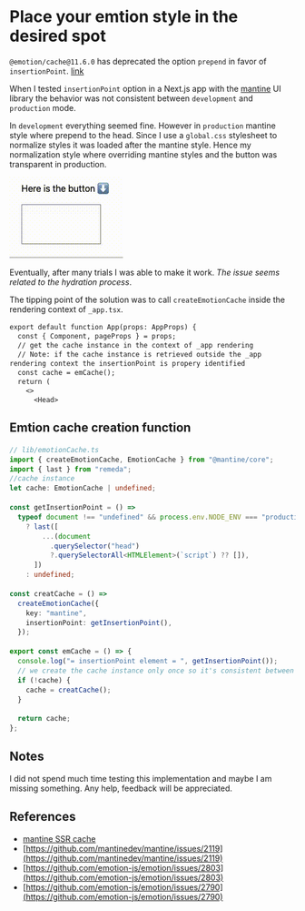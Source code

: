 # Place your emtion style in the desired spot

`@emotion/cache@11.6.0` has deprecated the option `prepend` in favor of `insertionPoint`. [link](https://newreleases.io/project/github/emotion-js/emotion/release/@emotion%2Fcache@11.6.0)

When I tested `insertionPoint` option in a Next.js app with the [mantine](https://mantine.dev/) UI library the behavior was not consistent between `development` and `production` mode.

In `development` everything seemed fine. However in `production` mantine style where prepend to the head. Since I use a `global.css` stylesheet to normalize styles it was loaded after the mantine style. Hence my normalization style where overriding mantine styles and the button was transparent in production.

![btn transparent example](https://raw.githubusercontent.com/igorovic/mantine-prepend-issue/main/public/btn1.gif)

Eventually, after many trials I was able to make it work. _The issue seems related to the hydration process_.

The tipping point of the solution was to call `createEmotionCache` inside the rendering context of `_app.tsx`.

```tsx
export default function App(props: AppProps) {
  const { Component, pageProps } = props;
  // get the cache instance in the context of _app rendering
  // Note: if the cache instance is retrieved outside the _app rendering context the insertionPoint is propery identified
  const cache = emCache();
  return (
    <>
      <Head>
```

## Emtion cache creation function

```ts
// lib/emotionCache.ts
import { createEmotionCache, EmotionCache } from "@mantine/core";
import { last } from "remeda";
//cache instance
let cache: EmotionCache | undefined;

const getInsertionPoint = () =>
  typeof document !== "undefined" && process.env.NODE_ENV === "production"
    ? last([
        ...(document
          .querySelector("head")
          ?.querySelectorAll<HTMLElement>(`script`) ?? []),
      ])
    : undefined;

const creatCache = () =>
  createEmotionCache({
    key: "mantine",
    insertionPoint: getInsertionPoint(),
  });

export const emCache = () => {
  console.log("= insertionPoint element = ", getInsertionPoint());
  // we create the cache instance only once so it's consistent between SSR and client side.
  if (!cache) {
    cache = creatCache();
  }

  return cache;
};
```

## Notes

I did not spend much time testing this implementation and maybe I am missing something. Any help, feedback will be appreciated.

## References

- [mantine SSR cache](https://mantine.dev/guides/ssr/)
- [https://github.com/mantinedev/mantine/issues/2119](https://github.com/mantinedev/mantine/issues/2119)
- [https://github.com/emotion-js/emotion/issues/2803](https://github.com/emotion-js/emotion/issues/2803)
- [https://github.com/emotion-js/emotion/issues/2790](https://github.com/emotion-js/emotion/issues/2790)
